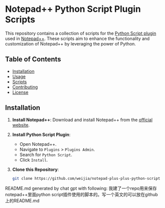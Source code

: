 # Notepad++ Python Script Plugin Scripts

This repository contains a collection of scripts for the [Python Script plugin](https://npp-user-manual.org/docs/plugins/#python-script) used in [Notepad++](https://notepad-plus-plus.org/). These scripts aim to enhance the functionality and customization of Notepad++ by leveraging the power of Python.

## Table of Contents

- [Installation](#installation)
- [Usage](#usage)
- [Scripts](#scripts)
- [Contributing](#contributing)
- [License](#license)

## Installation

1. **Install Notepad++**: Download and install Notepad++ from the [official website](https://notepad-plus-plus.org/downloads/).

2. **Install Python Script Plugin**:
   - Open Notepad++.
   - Navigate to `Plugins` > `Plugins Admin`.
   - Search for `Python Script`.
   - Click `Install`.

3. **Clone this Repository**:
   ```sh
   git clone https://github.com/weijia/notepad-plus-plus-python-scripts.git


README.md generated by chat gpt with following:
我建了一个repo用来保存notepad++里面python script插件使用的脚本的。写一个英文的可以放在github上的README.md
